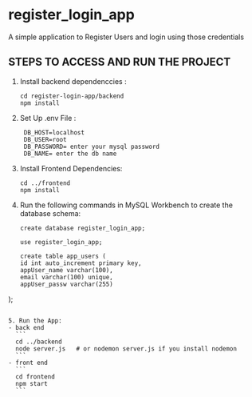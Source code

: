# register_login_app
A simple application to Register Users and login using those credentials

## STEPS TO ACCESS AND RUN THE PROJECT
1. Install backend dependenccies :
   ```
   cd register-login-app/backend
   npm install
   ```
2. Set Up .env File :
   ```
    DB_HOST=localhost
    DB_USER=root
    DB_PASSWORD= enter your mysql password
    DB_NAME= enter the db name
   ```
3. Install Frontend Dependencies:
   ```
   cd ../frontend
   npm install
   ```

4. Run the following commands in MySQL Workbench to create the database schema:
   ```
   create database register_login_app;
   
   use register_login_app;
   
   create table app_users (
   id int auto_increment primary key,
   appUser_name varchar(100),
   email varchar(100) unique,
   appUser_passw varchar(255) 
  );
   ```

5. Run the App:
   - back end
     ```
     cd ../backend
     node server.js   # or nodemon server.js if you install nodemon
     ```
   - front end
     ```
     cd frontend
     npm start
     ```












   

